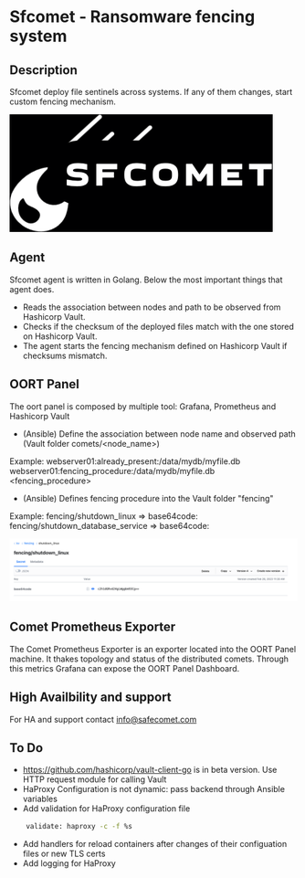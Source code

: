 # Sfcomet - Ransomware fencing system

## Description

Sfcomet deploy file sentinels across systems. If any of them changes, start custom fencing mechanism.

![Alt text](./logos/logo.png)

## Agent

Sfcomet agent is written in Golang. Below the most important things that agent does.

* Reads the association between nodes and path to be observed from Hashicorp Vault.
* Checks if the checksum of the deployed files match with the one stored on Hashicorp Vault.
* The agent starts the fencing mechanism defined on Hashicorp Vault if checksums mismatch.
## OORT Panel

The oort panel is composed by multiple tool: Grafana, Prometheus and Hashicorp Vault

* (Ansible) Define the association between node name and observed path (Vault folder comets/<node_name>)

Example:
    webserver01:already_present:/data/mydb/myfile.db <checksum>
    webserver01:fencing_procedure:/data/mydb/myfile.db <fencing_procedure>

* (Ansible) Defines fencing procedure into the Vault folder "fencing"

Example:
    fencing/shutdown_linux => base64code: <base64 of shutdown command>
    fencing/shutdown_database_service => base64code: <base64 of database shutdown command>

![Alt Text](./doc_images/fencing_item_example.png)

## Comet Prometheus Exporter

The Comet Prometheus Exporter is an exporter located into the OORT Panel machine. It thakes topology and status of the distributed comets. Through this metrics Grafana can expose the OORT Panel Dashboard.

## High Availbility and support

For HA and support contact info@safecomet.com

## To Do

* https://github.com/hashicorp/vault-client-go is in beta version. Use HTTP request module for calling Vault
* HaProxy Configuration is not dynamic: pass backend through Ansible variables
* Add validation for HaProxy configuration file

```bash
    validate: haproxy -c -f %s
```
* Add handlers for reload containers after changes of their configuation files or new TLS certs
* Add logging for HaProxy